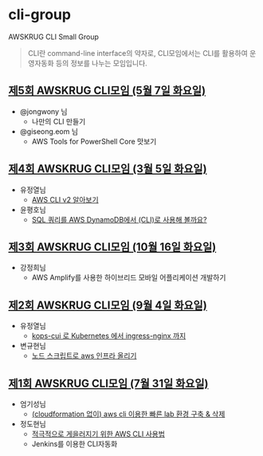 # cli-group

AWSKRUG CLI Small Group

> CLI란 command-line interface의 약자로, CLI모임에서는 CLI를 활용하여 운영자동화 등의 정보를 나누는 모임입니다.

<!-- meetup count -- 5 -->
<!-- history -->

<!-- meetup awskrug -- 260780778 -->

## [제5회 AWSKRUG CLI모임 (5월 7일 화요일)](https://www.meetup.com/awskrug/events/260780778/)

* @jongwony 님
  * 나만의 CLI 만들기
* @giseong.eom 님
  * AWS Tools for PowerShell Core 맛보기

<!-- meetup awskrug -- 258924178 -->

## [제4회 AWSKRUG CLI모임 (3월 5일 화요일)](https://www.meetup.com/awskrug/events/258924178/)

* 유정열님
  * [AWS CLI v2 알아보기](https://drive.google.com/open?id=1sYotwdfn2x0qcy5zIWXuiUN68Ld7-MxK)
* 윤평호님
  * [SQL 쿼리를 AWS DynamoDB에서 (CLI)로 사용해 볼까요?](https://www.slideshare.net/IanYoon/sql-aws-dynamodb-cli)

<!-- meetup awskrug -- 255081286 -->

## [제3회 AWSKRUG CLI모임 (10월 16일 화요일)](https://www.meetup.com/awskrug/events/255081286/)

* 강정희님
  * AWS Amplify를 사용한 하이브리드 모바일 어플리케이션 개발하기

<!-- meetup awskrug -- 253843549 -->

## [제2회 AWSKRUG CLI모임 (9월 4일 화요일)](https://www.meetup.com/awskrug/events/253843549/)

* 유정열님
  * [kops-cui 로 Kubernetes 에서 ingress-nginx 까지](https://docs.google.com/presentation/d/1EiLKCuKPJntrK0NZqcEIA35IvmtQ5Dz6nakdpbIrIqA)
* 변규현님
  * [노드 스크립트로 aws 인프라 올리기](https://github.com/novemberde/awscli-node-demo)

<!-- meetup awskrug -- 252699532 -->

## [제1회 AWSKRUG CLI모임 (7월 31일 화요일)](https://www.meetup.com/awskrug/events/252699532/)

* 엄기성님
  * [(cloudformation 없이) aws cli 이용한 빠른 lab 환경 구축 & 삭제](https://giseongeom.github.io/assets/2018/2018-07-31-manage-lab-using-aws-cli.html)
* 정도현님
  * [적극적으로 게을러지기 위한 AWS CLI 사용법](http://bit.ly/cli-for-lazy)
  * Jenkins를 이용한 CLI자동화
